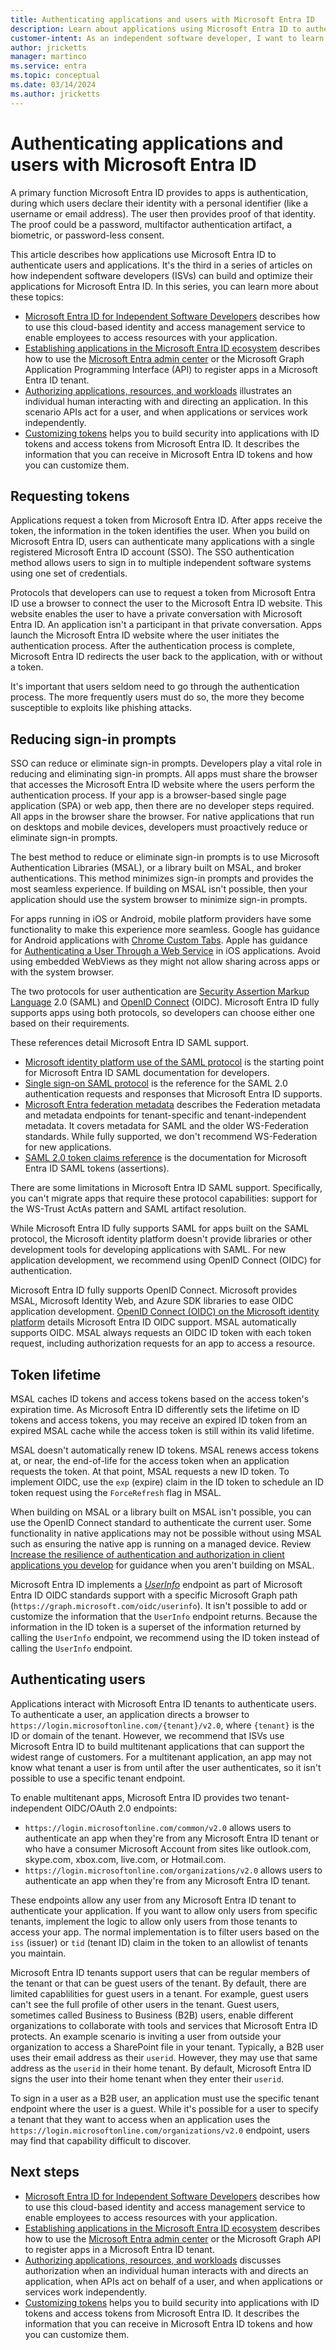 ```yaml
---
title: Authenticating applications and users with Microsoft Entra ID
description: Learn about applications using Microsoft Entra ID to authenticate users and applications.
customer-intent: As an independent software developer, I want to learn how to use Microsoft Entra ID to authenticate users and applications.
author: jricketts
manager: martinco
ms.service: entra
ms.topic: conceptual
ms.date: 03/14/2024
ms.author: jricketts
---
```

# Authenticating applications and users with Microsoft Entra ID

A primary function Microsoft Entra ID provides to apps is authentication, during which users declare their identity with a personal identifier (like a username or email address). The user then provides proof of that identity. The proof could be a password, multifactor authentication artifact, a biometric, or password-less consent.

This article describes how applications use Microsoft Entra ID to authenticate users and applications. It's the third in a series of articles on how independent software developers (ISVs) can build and optimize their applications for Microsoft Entra ID. In this series, you can learn more about these topics:

- [Microsoft Entra ID for Independent Software Developers](guide-for-independent-software-developers.md) describes how to use this cloud-based identity and access management service to enable employees to access resources with your application.
- [Establishing applications in the Microsoft Entra ID ecosystem](establishing-applications.md) describes how to use the [Microsoft Entra admin center](https://entra.microsoft.com/) or the Microsoft Graph Application Programming Interface (API) to register apps in a Microsoft Entra ID tenant.
- [Authorizing applications, resources, and workloads](authorizing-applications-resources-workloads.md) illustrates an individual human interacting with and directing an application. In this scenario APIs act for a user, and when applications or services work independently.
- [Customizing tokens](customizing-tokens.md) helps you to build security into applications with ID tokens and access tokens from Microsoft Entra ID. It describes the information that you can receive in Microsoft Entra ID tokens and how you can customize them.

## Requesting tokens

Applications request a token from Microsoft Entra ID. After apps receive the token, the information in the token identifies the user. When you build on Microsoft Entra ID, users can authenticate many applications with a single registered Microsoft Entra ID account (SSO). The SSO authentication method allows users to sign in to multiple independent software systems using one set of credentials.

Protocols that developers can use to request a token from Microsoft Entra ID use a browser to connect the user to the Microsoft Entra ID website. This website enables the user to have a private conversation with Microsoft Entra ID. An application isn't a participant in that private conversation. Apps launch the Microsoft Entra ID website where the user initiates the authentication process. After the authentication process is complete, Microsoft Entra ID redirects the user back to the application, with or without a token.

It's important that users seldom need to go through the authentication process. The more frequently users must do so, the more they become susceptible to exploits like phishing attacks.

## Reducing sign-in prompts

SSO can reduce or eliminate sign-in prompts. Developers play a vital role in reducing and eliminating sign-in prompts. All apps must share the browser that accesses the Microsoft Entra ID website where the users perform the authentication process. If your app is a browser-based single page application (SPA) or web app, then there are no developer steps required. All apps in the browser share the browser. For native applications that run on desktops and mobile devices, developers must proactively reduce or eliminate sign-in prompts.

The best method to reduce or eliminate sign-in prompts is to use Microsoft Authentication Libraries (MSAL), or a library built on MSAL, and broker authentications. This method minimizes sign-in prompts and provides the most seamless experience. If building on MSAL isn't possible, then your application should use the system browser to minimize sign-in prompts.

For apps running in iOS or Android, mobile platform providers have some functionality to make this experience more seamless. Google has guidance for Android applications with [Chrome Custom Tabs](https://developer.chrome.com/multidevice/android/customtabs). Apple has guidance for [Authenticating a User Through a Web Service](https://developer.apple.com/documentation/authenticationservices/authenticating_a_user_through_a_web_service) in iOS applications. Avoid using embedded WebViews as they might not allow sharing across apps or with the system browser.

The two protocols for user authentication are [Security Assertion Markup Language](auth-saml.md) 2.0 (SAML) and [OpenID Connect](auth-oidc.md) (OIDC). Microsoft Entra ID fully supports apps using both protocols, so developers can choose either one based on their requirements.

These references detail Microsoft Entra ID SAML support.

- [Microsoft identity platform use of the SAML protocol](~/identity-platform/saml-protocol-reference.md) is the starting point for Microsoft Entra ID SAML documentation for developers.
- [Single sign-on SAML protocol](~/identity-platform/single-sign-on-saml-protocol.md) is the reference for the SAML 2.0 authentication requests and responses that Microsoft Entra ID supports.
- [Microsoft Entra federation metadata](~/identity-platform/federation-metadata.md) describes the Federation metadata and metadata endpoints for tenant-specific and tenant-independent metadata. It covers metadata for SAML and the older WS-Federation standards. While fully supported, we don't recommend WS-Federation for new applications.
- [SAML 2.0 token claims reference](~/identity-platform/reference-saml-tokens.md) is the documentation for Microsoft Entra ID SAML tokens (assertions).

There are some limitations in Microsoft Entra ID SAML support. Specifically, you can't migrate apps that require these protocol capabilities: support for the WS-Trust ActAs pattern and SAML artifact resolution.

While Microsoft Entra ID fully supports SAML for apps built on the SAML protocol, the Microsoft identity platform doesn't provide libraries or other development tools for developing applications with SAML. For new application development, we recommend using OpenID Connect (OIDC) for authentication.

Microsoft Entra ID fully supports OpenID Connect. Microsoft provides MSAL, Microsoft Identity Web, and Azure SDK libraries to ease OIDC application development. [OpenID Connect (OIDC) on the Microsoft identity platform](~/identity-platform/v2-protocols-oidc.md) details Microsoft Entra ID OIDC support. MSAL automatically supports OIDC. MSAL always requests an OIDC ID token with each token request, including authorization requests for an app to access a resource.

## Token lifetime

MSAL caches ID tokens and access tokens based on the access token's expiration time. As Microsoft Entra ID differently sets the lifetime on ID tokens and access tokens, you may receive an expired ID token from an expired MSAL cache while the access token is still within its valid lifetime.

MSAL doesn't automatically renew ID tokens. MSAL renews access tokens at, or near, the end-of-life for the access token when an application requests the token. At that point, MSAL requests a new ID token. To implement OIDC, use the `exp` (expire) claim in the ID token to schedule an ID token request using the `ForceRefresh` flag in MSAL.

When building on MSAL or a library built on MSAL isn't possible, you can use the OpenID Connect standard to authenticate the current user. Some functionality in native applications may not be possible without using MSAL such as ensuring the native app is running on a managed device. Review [Increase the resilience of authentication and authorization in client applications you develop](resilience-client-app.md) for guidance when you aren't building on MSAL.

Microsoft Entra ID implements a [*UserInfo*](~/identity-platform/userinfo.md) endpoint as part of Microsoft Entra ID OIDC standards support with a specific Microsoft Graph path (`https://graph.microsoft.com/oidc/userinfo`). It isn't possible to add or customize the information that the `UserInfo` endpoint returns. Because the information in the ID token is a superset of the information returned by calling the `UserInfo` endpoint, we recommend using the ID token instead of calling the `UserInfo` endpoint.

## Authenticating users

Applications interact with Microsoft Entra ID tenants to authenticate users. To authenticate a user, an application directs a browser to `https://login.microsoftonline.com/{tenant}/v2.0`, where `{tenant}` is the ID or domain of the tenant. However, we recommend that ISVs use Microsoft Entra ID to build multitenant applications that can support the widest range of customers. For a multitenant application, an app may not know what tenant a user is from until after the user authenticates, so it isn't possible to use a specific tenant endpoint.

To enable multitenant apps, Microsoft Entra ID provides two tenant-independent OIDC/OAuth 2.0 endpoints:

- `https://login.microsoftonline.com/common/v2.0` allows users to authenticate an app when they're from any Microsoft Entra ID tenant or who have a consumer Microsoft Account from sites like outlook.com, skype.com, xbox.com, live.com, or Hotmail.com.
- `https://login.microsoftonline.com/organizations/v2.0` allows users to authenticate an app when they're from any Microsoft Entra ID tenant.

These endpoints allow any user from any Microsoft Entra ID tenant to authenticate your application. If you want to allow only users from specific tenants, implement the logic to allow only users from those tenants to access your app. The normal implementation is to filter users based on the `iss` (issuer) or `tid` (tenant ID) claim in the token to an allowlist of tenants you maintain.

Microsoft Entra ID tenants support users that can be regular members of the tenant or that can be guest users of the tenant. By default, there are limited capablilities for guest users in a tenant. For example, guest users can't see the full profile of other users in the tenant. Guest users, sometimes called Business to Business (B2B) users, enable different organizations to collaborate with tools and services that Microsoft Entra ID protects. An example scenario is inviting a user from outside your organization to access a SharePoint file in your tenant. Typically, a B2B user uses their email address as their `userid`. However, they may use that same address as the `userid` in their home tenant. By default, Microsoft Entra ID signs the user into their home tenant when they enter their `userid`.

To sign in a user as a B2B user, an application must use the specific tenant endpoint where the user is a guest. While it's possible for a user to specify a tenant that they want to access when an application uses the `https://login.microsoftonline.com/organizations/v2.0` endpoint, users may find that capability difficult to discover.

## Next steps

- [Microsoft Entra ID for Independent Software Developers](guide-for-independent-software-developers.md) describes how to use this cloud-based identity and access management service to enable employees to access resources with your application.
- [Establishing applications in the Microsoft Entra ID ecosystem](establishing-applications.md) describes how to use the [Microsoft Entra admin center](https://entra.microsoft.com/) or the Microsoft Graph API to register apps in a Microsoft Entra ID tenant.
- [Authorizing applications, resources, and workloads](authorizing-applications-resources-workloads.md) discusses authorization when an individual human interacts with and directs an application, when APIs act on behalf of a user, and when applications or services work independently.
- [Customizing tokens](customizing-tokens.md) helps you to build security into applications with ID tokens and access tokens from Microsoft Entra ID. It describes the information that you can receive in Microsoft Entra ID tokens and how you can customize them.
